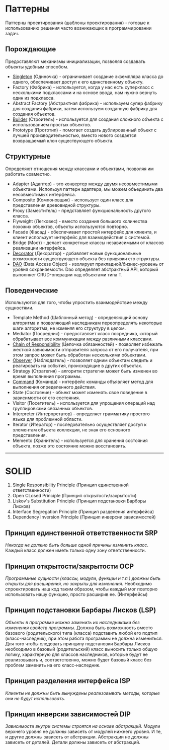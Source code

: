 # Паттерны
 Паттерны проектирования (шаблоны проектирования) - готовые к использованию решения часто возникающих в программировании задач. 
## Порождающие
Предоставляют механизмы инициализации, позволяя создавать объекты удобным способом. 
* [Singleton](https://github.com/YolkaSD/pattern/tree/master/src/main/java/singleton) (Одиночка) - ограничивает создание экземпляра класса до одного, обеспечивает доступ к его единственному объекту.
* Factory (Фабрика) - используется, когда у нас есть суперкласс с несколькими подклассами и на основе ввода, нам нужно вернуть один из подкласса.
* Abstract Factory (Абстрактная фабрика) - используем супер фабрику для создания фабрики, затем используем созданную фабрику для создания объектов.
* [Builder](https://github.com/YolkaSD/pattern/tree/master/src/main/java/builder) (Строитель) - используется для создания сложного объекта с использованием простых объектов. 
* Prototype (Прототип) - помогает создать дублированный объект с лучшей производительностью, вместо нового создается возвращаемый клон существующего объекта.
## Структурные
Определяют отношения между классами и объектами, позволяя им работать совместно. 
* Adapter (Адаптер) - это конвертер между двумя несовместимыми объектами. Используя паттерн адаптера, мы можем объединить два несовместимых интерфейса.
* Composite (Компоновщик) - использует один класс для представления древовидной структуры.
* Proxy (Заместитель) - представляет функциональность другого класса.
* Flyweight (Легковес) - вместо создания большого количества похожих объектов, объекты используются повторно.
* Facade (Фасад) - обеспечивает простой интерфейс для клиента, и клиент использует интерфейс для взаимодействия с системой.
* Bridge (Мост) - делает конкретные классы независимыми от классов реализации интерфейса.
* [Decorator](https://github.com/YolkaSD/GBPatterns/tree/master/src/main/java/org/example/structural/decorator) (Декоратор) - добавляет новые функциональные возможности существующего объекта без привязки его структуры.
* [DAO](https://github.com/YolkaSD/JDBCEx1/tree/master/src/main/java/org/example/database/dao) (Data Access Object) - изолирует прикладной/бизнес-уровень от уровня сохраняемости. Dao определяет абстрактный API, который выполняет CRUD-операции над объектами типа T.
## Поведенческие
Используются для того, чтобы упростить взаимодействие между сущностями. 
* Template Method (Шаблонный метод) - определяющий основу алгоритма и позволяющий наследникам переопределять некоторые шаги алгоритма, не изменяя его структуру в целом.
* Mediator (Посредник) - предоставляет класс посредника, который обрабатывает все коммуникации между различными классами.
* [Chain of Responsibility](https://github.com/YolkaSD/GBPatterns/tree/master/src/main/java/org/example/behavioral/chain) (Цепочка обязанностей) - позволяет избежать жесткой зависимости отправителя запроса от его получателя, при этом запрос может быть обработан несколькими объектами.
* [Observer](https://github.com/YolkaSD/pattern/tree/master/src/main/java/Observer) (Наблюдатель) - позволяет одним объектам следить и реагировать на события, происходящие в других объектах.
* Strategy (Стратегия) - алгоритм стратегии может быть изменен во время выполнения программы.
* [Command](https://github.com/YolkaSD/GBFTL/tree/master/src/view/comands) (Команда) - интерфейс команды объявляет метод для выполнения определенного действия.
* State (Состояние) - объект может изменять свое поведение в зависимости от его состояния.
* Visitor (Посетитель) - используется для упрощения операций над группировками связанных объектов.
* Interpreter (Интерпретатор) - определяет грамматику простого языка для проблемной области.
* Iterator (Итератор) - последовательно осуществляет доступ к элементам объекта коллекции, не зная его основного представления.
* Memento (Хранитель) - используется для хранения состояния объекта, позже это состояние можно восстановить.
---
# SOLID
1. Single Responsibility Principle (Принцип единственной ответственности)
2. Open CLosed Principle (Принцип открытости/закрытости)
3. Liskov's Substitution Principle (Принцип подстановки Барборы Лисков)
4. Interface Segregation Principle (Принцип разделения интерфейса)
5. Dependency Inversion Principle (Принцип инверсии зависимостей)
## Принцип единственной ответственности SRP

*Никогда не должно быть больше одной причины изменить класс*. Каждый класс должен иметь только одну зону ответственности.

## Принцип открытости/закрытости OCP

*Программные сущности (классы, модули, функции и т.п.) должны быть открыты для расширения, но закрыты для изменения*. Необходимо спроектировать наш код таким образом, чтобы каждый мог повторно использовать нашу функцию, просто расширив ее. (Интерфейсы)

## Принцип подстановки Барбары Лисков (LSP)

*Объекты в программе можно заменить их наследниками без изменения свойств программы.* Должна быть возможность вместо базового (родительского) типа (класса) подставить любой его подтип (класс-наследник), при этом работа программы не должна измениться.
Для того чтобы следовать принципу подстановки Барбары Лисков необходимо в базовый (родительский) класс выносить только общую логику, характерную для классов наследников, которые будут ее реализовывать и, соответственно, можно будет базовый класс без проблем заменить на его класс-наследник.

## Принцип разделения интерфейса ISP

*Клиенты не должны быть вынуждены реализовывать методы, которые они не будут использовать.*

## Принцип инверсии зависимостей DIP
*Зависимости внутри системы строятся на основе абстракций.* Модули верхнего уровня не должны зависеть от модулей нижнего уровня. И те, и другие должны зависеть от абстракции. Абстракции не должны зависеть от деталей. Детали должны зависеть от абстракций.
